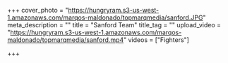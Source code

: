 +++
cover_photo = "https://hungryram.s3-us-west-1.amazonaws.com/marqos-maldonado/topmarqmedia/sanford.JPG"
meta_description = ""
title = "Sanford Team"
title_tag = ""
upload_video = "https://hungryram.s3-us-west-1.amazonaws.com/marqos-maldonado/topmarqmedia/sanford.mp4"
videos = ["Fighters"]

+++
